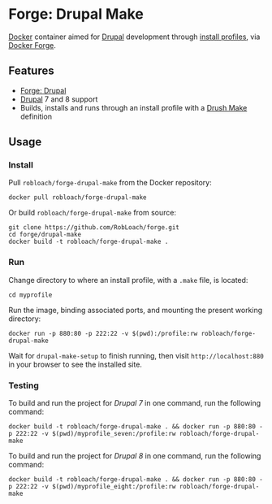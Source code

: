 # Forge: Drupal Make

[Docker](http://docker.com) container aimed for [Drupal](http://drupal.org) development through [install profiles](https://www.drupal.org/documentation/build/distributions),
via [Docker Forge](http://github.com/robloach/forge).


## Features

* [Forge: Drupal](../drupal)
* [Drupal](http://drupal.org) 7 and 8 support
* Builds, installs and runs through an install profile with a [Drush Make](http://drush.ws/docs/make.txt) definition


## Usage

### Install

Pull `robloach/forge-drupal-make` from the Docker repository:

    docker pull robloach/forge-drupal-make

Or build `robloach/forge-drupal-make` from source:

    git clone https://github.com/RobLoach/forge.git
    cd forge/drupal-make
    docker build -t robloach/forge-drupal-make .


### Run

Change directory to where an install profile, with a `.make` file, is located:

    cd myprofile

Run the image, binding associated ports, and mounting the present working
directory:

    docker run -p 880:80 -p 222:22 -v $(pwd):/profile:rw robloach/forge-drupal-make

Wait for `drupal-make-setup` to finish running, then visit `http://localhost:880` in your browser to see the installed site.


### Testing

To build and run the project for *Drupal 7* in one command, run the following command:

    docker build -t robloach/forge-drupal-make . && docker run -p 880:80 -p 222:22 -v $(pwd)/myprofile_seven:/profile:rw robloach/forge-drupal-make

To build and run the project for *Drupal 8* in one command, run the following command:

    docker build -t robloach/forge-drupal-make . && docker run -p 880:80 -p 222:22 -v $(pwd)/myprofile_eight:/profile:rw robloach/forge-drupal-make
